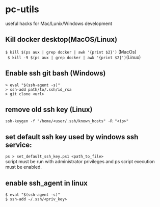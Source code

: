 # pc-utils
useful hacks for Mac/Lunix/Windows development

## Kill docker desktop(MacOS/Linux)
`$ kill $(ps aux | grep docker | awk '{print $2}')` (MacOs)  
` $ kill -9 $(ps aux | grep docker | awk '{print $2}')`(Linux)  


## Enable ssh git bash  (Windows) 
`> eval "$(ssh-agent -s)"`  
`> ssh-add path/to/.ssh/id_rsa`  
`> git clone <url>`


## remove old ssh key (Linux)
`ssh-keygen -f "/home/<user/.ssh/known_hosts" -R "<ip>"`  

## set default ssh key used by windows ssh service:
`ps > set_default_ssh_key.ps1 <path_to_file> `  
script must be run with administrator privileges and ps script execution must be enabled.

## enable ssh_agent in linux
`$ eval "$(ssh-agent -s)"`  
`$ ssh-add ~/.ssh/<priv_key>`

